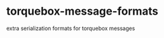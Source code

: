 torquebox-message-formats
=========================

extra serialization formats for torquebox messages